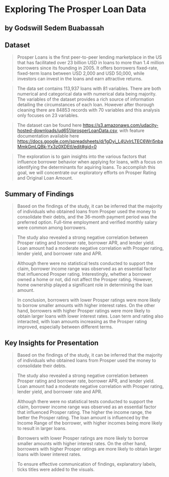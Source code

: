 # Exploring The Prosper Loan Data
## by Godswill Sedem Buabassah


## Dataset

> Prosper Loans is the first peer-to-peer lending marketplace in the US that has facilitated over 23 billion USD in loans to more than 1.4 million borrowers since its founding in 2005. It offers borrowers fixed-rate, fixed-term loans between USD 2,000 and USD 50,000, while investors can invest in the loans and earn attractive returns. 

>The data set contains 113,937 loans with 81 variables. There are both numerical and categorical data with numerical data being majority. The variables of the dataset provides a rich source of information detailing the circumstances of each loan. However after thorough cleaning there are 84853 records with 70 variables and this analysis only focuses on 23 variables.

>The dataset can be found here https://s3.amazonaws.com/udacity-hosted-downloads/ud651/prosperLoanData.csv, with feature documentation available here https://docs.google.com/spreadsheets/d/1gDyi_L4UvIrLTEC6Wri5nbaMmkGmLQBk-Yx3z0XDEtI/edit#gid=0

>The exploration is to gain insights into the various factors that influence borrower behavior when applying for loans, with a focus on identifying the determinants for aquiring loans. To accomplish this goal, we will concentrate our exploratory efforts on Prosper Rating and Original Loan Amount.

## Summary of Findings

> Based on the findings of the study, it can be inferred that the majority of individuals who obtained loans from Prosper used the money to consolidate their debts, and the 36-month payment period was the preferred option. Full-time employment and verified monthly salary were common among borrowers.

>The study also revealed a strong negative correlation between Prosper rating and borrower rate, borrower APR, and lender yield. Loan amount had a moderate negative correlation with Prosper rating, lender yield, and borrower rate and APR.

>Although there were no statistical tests conducted to support the claim, borrower income range was observed as an essential factor that influenced Prosper rating. Interestingly, whether a borrower owned a home or not, did not affect the Prosper rating. However, home ownership played a significant role in determining the loan amount.

>In conclusion, borrowers with lower Prosper ratings were more likely to borrow smaller amounts with higher interest rates. On the other hand, borrowers with higher Prosper ratings were more likely to obtain larger loans with lower interest rates. Loan term and rating also interacted, with loan amounts increasing as the Prosper rating improved, especially between different terms.


## Key Insights for Presentation

>Based on the findings of the study, it can be inferred that the majority of individuals who obtained loans from Prosper used the money to consolidate their debts. 

>The study also revealed a strong negative correlation between Prosper rating and borrower rate, borrower APR, and lender yield. Loan amount had a moderate negative correlation with Prosper rating, lender yield, and borrower rate and APR.

>Although there were no statistical tests conducted to support the claim, borrower income range was observed as an essential factor that influenced Prosper rating. The higher the income range, the better the Prosper rating. The loan amount is influenced by the Income Range of the borrower, with higher incomes being more likely to result in larger loans.

>Borrowers with lower Prosper ratings are more likely to borrow smaller amounts with higher interest rates. On the other hand, borrowers with higher Prosper ratings are more likely to obtain larger loans with lower interest rates. 

> To ensure effective communication of findings, explanatory labels, ticks titles were added to the visuals.